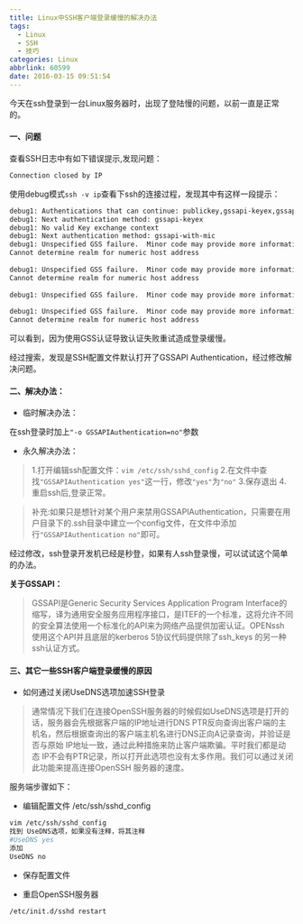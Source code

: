 ```yaml
---
title: Linux中SSH客户端登录缓慢的解决办法
tags:
  - Linux
  - SSH
  - 技巧
categories: Linux
abbrlink: 60599
date: 2016-03-15 09:51:54
---
```


今天在ssh登录到一台Linux服务器时，出现了登陆慢的问题，以前一直是正常的。

#### 一、问题

查看SSH日志中有如下错误提示,发现问题：

```bash
Connection closed by IP
```

使用debug模式`ssh -v ip`查看下ssh的连接过程，发现其中有这样一段提示：

```bash
debug1: Authentications that can continue: publickey,gssapi-keyex,gssapi-with-mic,password
debug1: Next authentication method: gssapi-keyex
debug1: No valid Key exchange context
debug1: Next authentication method: gssapi-with-mic
debug1: Unspecified GSS failure.  Minor code may provide more information
Cannot determine realm for numeric host address
 
debug1: Unspecified GSS failure.  Minor code may provide more information
Cannot determine realm for numeric host address
 
debug1: Unspecified GSS failure.  Minor code may provide more information
 
debug1: Unspecified GSS failure.  Minor code may provide more information
Cannot determine realm for numeric host address
```

可以看到，因为使用GSS认证导致认证失败重试造成登录缓慢。<!-- more -->

经过搜索，发现是SSH配置文件默认打开了GSSAPI Authentication，经过修改解决问题。

#### 二、解决办法：

- 临时解决办法：

在ssh登录时加上`"-o GSSAPIAuthentication=no"`参数

- 永久解决办法：

> 1.打开编辑ssh配置文件：`vim /etc/ssh/sshd_config`
> 2.在文件中查找`"GSSAPIAuthentication yes"`这一行，修改`"yes"`为`"no"`
> 3.保存退出
> 4.重启ssh后,登录正常。

> 补充:如果只是想针对某个用户来禁用GSSAPIAuthentication，只需要在用户目录下的.ssh目录中建立一个config文件，在文件中添加行`"GSSAPIAuthentication no"`即可。

经过修改，ssh登录开发机已经是秒登，如果有人ssh登录慢，可以试试这个简单的办法。

**关于GSSAPI：**
> GSSAPI是Generic Security Services Application Program Interface的缩写，译为通用安全服务应用程序接口，是ITEF的一个标准，这将允许不同的安全算法使用一个标准化的API来为网络产品提供加密认证。OPENssh 使用这个API并且底层的kerberos 5协议代码提供除了ssh_keys 的另一种ssh认证方式。


#### 三、其它一些SSH客户端登录缓慢的原因


- 如何通过关闭UseDNS选项加速SSH登录

> 通常情况下我们在连接OpenSSH服务器的时候假如UseDNS选项是打开的话，服务器会先根据客户端的IP地址进行DNS PTR反向查询出客户端的主机名，然后根据查询出的客户端主机名进行DNS正向A记录查询，并验证是否与原始 IP地址一致，通过此种措施来防止客户端欺骗。平时我们都是动态 IP不会有PTR记录，所以打开此选项也没有太多作用。我们可以通过关闭此功能来提高连接OpenSSH 服务器的速度。

服务端步骤如下：

- 编辑配置文件 /etc/ssh/sshd_config

```bash
vim /etc/ssh/sshd_config
找到 UseDNS选项，如果没有注释，将其注释
#UseDNS yes
添加
UseDNS no
```
- 保存配置文件

- 重启OpenSSH服务器
```bash
/etc/init.d/sshd restart
```




